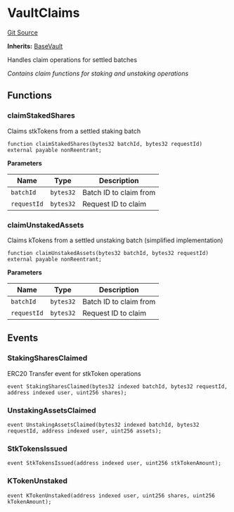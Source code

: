 # VaultClaims
[Git Source](https://github.com/VerisLabs/KAM/blob/77168a37e8e40e14b0fd1320a6e90f9203339144/src/kStakingVault/base/VaultClaims.sol)

**Inherits:**
[BaseVault](/src/kStakingVault/base/BaseVault.sol/abstract.BaseVault.md)

Handles claim operations for settled batches

*Contains claim functions for staking and unstaking operations*


## Functions
### claimStakedShares

Claims stkTokens from a settled staking batch


```solidity
function claimStakedShares(bytes32 batchId, bytes32 requestId) external payable nonReentrant;
```
**Parameters**

|Name|Type|Description|
|----|----|-----------|
|`batchId`|`bytes32`|Batch ID to claim from|
|`requestId`|`bytes32`|Request ID to claim|


### claimUnstakedAssets

Claims kTokens from a settled unstaking batch (simplified implementation)


```solidity
function claimUnstakedAssets(bytes32 batchId, bytes32 requestId) external payable nonReentrant;
```
**Parameters**

|Name|Type|Description|
|----|----|-----------|
|`batchId`|`bytes32`|Batch ID to claim from|
|`requestId`|`bytes32`|Request ID to claim|


## Events
### StakingSharesClaimed
ERC20 Transfer event for stkToken operations


```solidity
event StakingSharesClaimed(bytes32 indexed batchId, bytes32 requestId, address indexed user, uint256 shares);
```

### UnstakingAssetsClaimed

```solidity
event UnstakingAssetsClaimed(bytes32 indexed batchId, bytes32 requestId, address indexed user, uint256 assets);
```

### StkTokensIssued

```solidity
event StkTokensIssued(address indexed user, uint256 stkTokenAmount);
```

### KTokenUnstaked

```solidity
event KTokenUnstaked(address indexed user, uint256 shares, uint256 kTokenAmount);
```

